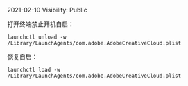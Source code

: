 2021-02-10
Visibility: Public




打开终端禁止开机自启：

```
launchctl unload -w /Library/LaunchAgents/com.adobe.AdobeCreativeCloud.plist

```


恢复自启：

```
launchctl load -w /Library/LaunchAgents/com.adobe.AdobeCreativeCloud.plist
```